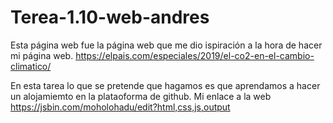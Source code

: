 # Terea-1.10-web-andres
Esta página web fue la página web que me dio ispiración a la hora de hacer mi página web.
https://elpais.com/especiales/2019/el-co2-en-el-cambio-climatico/ 

En esta tarea lo que se pretende que hagamos es que aprendamos a hacer un alojamiemto en la plataoforma de github.
Mi enlace a  la web  https://jsbin.com/moholohadu/edit?html,css,js,output
